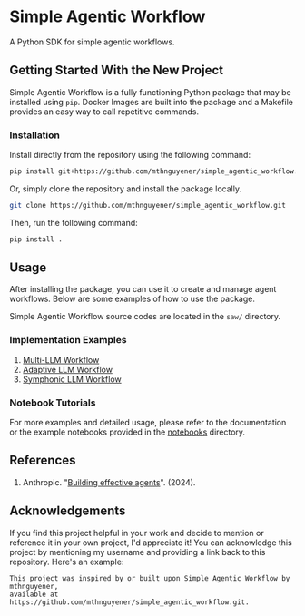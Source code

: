 # Simple Agentic Workflow
A Python SDK for simple agentic workflows.

## Getting Started With the New Project
Simple Agentic Workflow is a fully functioning Python package that may be installed using 
`pip`.
Docker Images are built into the package and a Makefile provides an easy way 
to call repetitive commands.

### Installation

Install directly from the repository using the following command:
```bash
pip install git+https://github.com/mthnguyener/simple_agentic_workflow.git
```

Or, simply clone the repository and install the package locally.

```bash
git clone https://github.com/mthnguyener/simple_agentic_workflow.git
```

Then, run the following command:
```bash
pip install .
````

## Usage
After installing the package, you can use it to create and manage agent workflows. 
Below are some examples of how to use the package.

Simple Agentic Workflow source codes are located in the `saw/` directory.

### Implementation Examples
1. [Multi-LLM Workflow](workflows/multi_llm/README.md)
2. [Adaptive LLM Workflow](workflows/adaptive_llm/README.md)
3. [Symphonic LLM Workflow](workflows/symphonic_llm/README.md)

### Notebook Tutorials
For more examples and detailed usage, please refer to the documentation or 
the example notebooks provided in the [notebooks](notebooks) directory.

## References
1. Anthropic. "[Building effective agents](https://www.anthropic.com/engineering/building-effective-agents)". (2024).

## Acknowledgements
If you find this project helpful in your work and decide to mention or reference 
it in your own project, I'd appreciate it! You can acknowledge this project by 
mentioning my username and providing a link back to this repository. Here's an example:

```
This project was inspired by or built upon Simple Agentic Workflow by mthnguyener, 
available at https://github.com/mthnguyener/simple_agentic_workflow.git.
```
